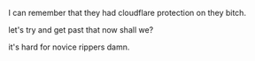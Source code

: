 I can remember that they had cloudflare protection on they bitch.

let's try and get past that now shall we?


it's hard for novice rippers damn.